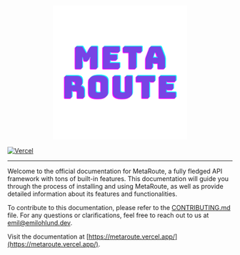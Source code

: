 <p align="center">
  <img src="./public/metaroute-logo.png" alt="MetaRoute Logo" width="300" />
</p>

[![Vercel](https://img.shields.io/github/deployments/emilohlund-git/metaroute/production?label=vercel&logo=vercel&logoColor=white)](https://metaroute.vercel.app/)

---

Welcome to the official documentation for MetaRoute, a fully fledged API framework with tons of built-in features. This documentation will guide you through the process of installing and using MetaRoute, as well as provide detailed information about its features and functionalities.

To contribute to this documentation, please refer to the [CONTRIBUTING.md](../CONTRIBUTING.md) file. For any questions or clarifications, feel free to reach out to us at [emil@emilohlund.dev](mailto:emil@emilohlund.dev).

Visit the documentation at [https://metaroute.vercel.app/](https://metaroute.vercel.app/).
